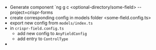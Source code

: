 

- Generate component
  `ng g c <optional-directory/some-field> --project=crispr-forms
- create corresponding config in models folder <some-field.config.ts>
- export new config from `models/index.ts`
- in `crispr-field.config.ts`
  - add new config to `AnyFieldConfig`
  - add entry to `ControlType`
-